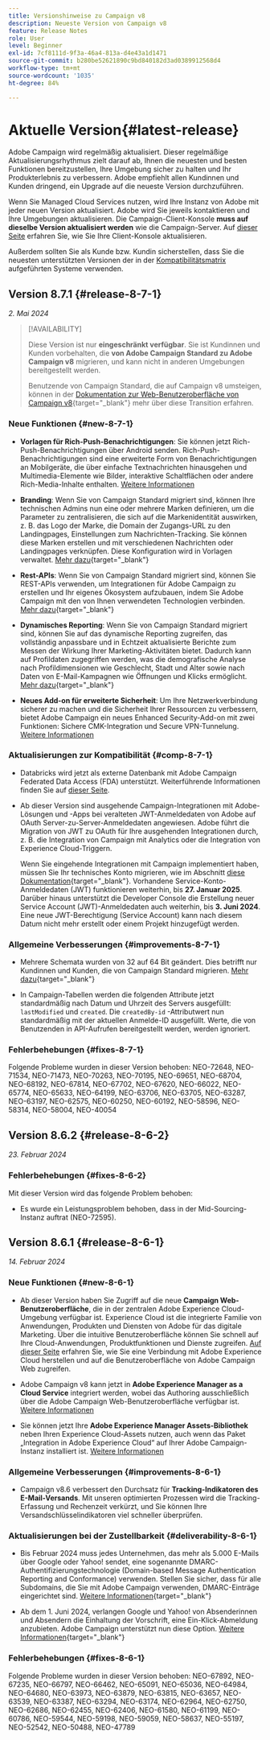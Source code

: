 ```yaml
---
title: Versionshinweise zu Campaign v8
description: Neueste Version von Campaign v8
feature: Release Notes
role: User
level: Beginner
exl-id: 7cf8111d-9f3a-46a4-813a-d4e43a1d1471
source-git-commit: b280be52621890c9bd840182d3ad0389912568d4
workflow-type: tm+mt
source-wordcount: '1035'
ht-degree: 84%

---
```


# Aktuelle Version{#latest-release}

Adobe Campaign wird regelmäßig aktualisiert. Dieser regelmäßige Aktualisierungsrhythmus zielt darauf ab, Ihnen die neuesten und besten Funktionen bereitzustellen, Ihre Umgebung sicher zu halten und Ihr Produkterlebnis zu verbessern. Adobe empfiehlt allen Kundinnen und Kunden dringend, ein Upgrade auf die neueste Version durchzuführen.

Wenn Sie Managed Cloud Services nutzen, wird Ihre Instanz von Adobe mit jeder neuen Version aktualisiert. Adobe wird Sie jeweils kontaktieren und Ihre Umgebungen aktualisieren. Die Campaign-Client-Konsole **muss auf dieselbe Version aktualisiert werden** wie die Campaign-Server. Auf [dieser Seite](../start/connect.md#upgrade-ac-console) erfahren Sie, wie Sie Ihre Client-Konsole aktualisieren.

Außerdem sollten Sie als Kunde bzw. Kundin sicherstellen, dass Sie die neuesten unterstützten Versionen der in der [Kompatibilitätsmatrix](compatibility-matrix.md) aufgeführten Systeme verwenden. 

## Version 8.7.1 {#release-8-7-1}

_2. Mai 2024_

>[!AVAILABILITY]
>
>Diese Version ist nur **eingeschränkt verfügbar**. Sie ist Kundinnen und Kunden vorbehalten, die **von Adobe Campaign Standard zu Adobe Campaign v8** migrieren, und kann nicht in anderen Umgebungen bereitgestellt werden.
>
>Benutzende von Campaign Standard, die auf Campaign v8 umsteigen, können in der [Dokumentation zur Web-Benutzeroberfläche von Campaign v8](https://experienceleague.adobe.com/de/docs/campaign-web/v8/release-notes/acs-migration){target="_blank"} mehr über diese Transition erfahren.

### Neue Funktionen {#new-8-7-1}

* **Vorlagen für Rich-Push-Benachrichtigungen**: Sie können jetzt Rich-Push-Benachrichtigungen über Android senden. Rich-Push-Benachrichtigungen sind eine erweiterte Form von Benachrichtigungen an Mobilgeräte, die über einfache Textnachrichten hinausgehen und Multimedia-Elemente wie Bilder, interaktive Schaltflächen oder andere Rich-Media-Inhalte enthalten. [Weitere Informationen](../send/rich-push.md)

* **Branding**: Wenn Sie von Campaign Standard migriert sind, können Ihre technischen Admins nun eine oder mehrere Marken definieren, um die Parameter zu zentralisieren, die sich auf die Markenidentität auswirken, z. B. das Logo der Marke, die Domain der Zugangs-URL zu den Landingpages, Einstellungen zum Nachrichten-Tracking. Sie können diese Marken erstellen und mit verschiedenen Nachrichten oder Landingpages verknüpfen. Diese Konfiguration wird in Vorlagen verwaltet. [Mehr dazu](https://experienceleague.adobe.com/docs/experience-cloud/campaign/branding/branding-gs.html?lang=de){target="_blank"}

* **Rest-APIs**: Wenn Sie von Campaign Standard migriert sind, können Sie REST-APIs verwenden, um Integrationen für Adobe Campaign zu erstellen und Ihr eigenes Ökosystem aufzubauen, indem Sie Adobe Campaign mit den von Ihnen verwendeten Technologien verbinden. [Mehr dazu](https://experienceleague.adobe.com/docs/experience-cloud/campaign/apis/get-started-apis.html?lang=de){target="_blank"}

* **Dynamisches Reporting**: Wenn Sie von Campaign Standard migriert sind, können Sie auf das dynamische Reporting zugreifen, das vollständig anpassbare und in Echtzeit aktualisierte Berichte zum Messen der Wirkung Ihrer Marketing-Aktivitäten bietet. Dadurch kann auf Profildaten zugegriffen werden, was die demografische Analyse nach Profildimensionen wie Geschlecht, Stadt und Alter sowie nach Daten von E-Mail-Kampagnen wie Öffnungen und Klicks ermöglicht. [Mehr dazu](https://experienceleague.adobe.com/docs/experience-cloud/campaign/reporting/get-started-reporting.html?lang=de){target="_blank"}

* **Neues Add-on für erweiterte Sicherheit**: Um Ihre Netzwerkverbindung sicherer zu machen und die Sicherheit Ihrer Ressourcen zu verbessern, bietet Adobe Campaign ein neues Enhanced Security-Add-on mit zwei Funktionen: Sichere CMK-Integration und Secure VPN-Tunnelung. [Weitere Informationen](../config/enhanced-security.md)


### Aktualisierungen zur Kompatibilität {#comp-8-7-1}

* Databricks wird jetzt als externe Datenbank mit Adobe Campaign Federated Data Access (FDA) unterstützt. Weiterführende Informationen finden Sie auf [dieser Seite](compatibility-matrix.md#FederatedDataAccessFDA).

* Ab dieser Version sind ausgehende Campaign-Integrationen mit Adobe-Lösungen und -Apps bei veralteten JWT-Anmeldedaten von Adobe auf OAuth Server-zu-Server-Anmeldedaten angewiesen. Adobe führt die Migration von JWT zu OAuth für Ihre ausgehenden Integrationen durch, z. B. die Integration von Campaign mit Analytics oder die Integration von Experience Cloud-Triggern.

  Wenn Sie eingehende Integrationen mit Campaign implementiert haben, müssen Sie Ihr technisches Konto migrieren, wie im Abschnitt [diese Dokumentation](https://developer.adobe.com/developer-console/docs/guides/authentication/ServerToServerAuthentication/migration/){target="_blank"}. Vorhandene Service-Konto-Anmeldedaten (JWT) funktionieren weiterhin, bis **27. Januar 2025**. Darüber hinaus unterstützt die Developer Console die Erstellung neuer Service Account (JWT)-Anmeldedaten auch weiterhin, bis **3. Juni 2024**. Eine neue JWT-Berechtigung (Service Account) kann nach diesem Datum nicht mehr erstellt oder einem Projekt hinzugefügt werden.


### Allgemeine Verbesserungen {#improvements-8-7-1}

* Mehrere Schemata wurden von 32 auf 64 Bit geändert. Dies betrifft nur Kundinnen und Kunden, die von Campaign Standard migrieren. [Mehr dazu](https://experienceleague.adobe.com/docs/experience-cloud/campaign/technotes/64-bit-tables.html?lang=de){target="_blank"}

* In Campaign-Tabellen werden die folgenden Attribute jetzt standardmäßig nach Datum und Uhrzeit des Servers ausgefüllt: `lastModified` und `created`. Die `createdBy-id` -Attributwert nun standardmäßig mit der aktuellen Anmelde-ID ausgefüllt. Werte, die von Benutzenden in API-Aufrufen bereitgestellt werden, werden ignoriert. <!--This configuration can be changed in the Campaign server configuration file. As a Managed Cloud Services customer, you must reach out to Adobe to change this default configuration.-->

### Fehlerbehebungen {#fixes-8-7-1}

Folgende Probleme wurden in dieser Version behoben:
NEO-72648, NEO-71534, NEO-71473, NEO-70263, NEO-70195, NEO-69651, NEO-68704, NEO-68192, NEO-67814, NEO-67702, NEO-67620, NEO-66022, NEO-65774, NEO-65633, NEO-64199, NEO-63706, NEO-63705, NEO-63287, NEO-63197, NEO-62575, NEO-60250, NEO-60192, NEO-58596, NEO-58314, NEO-58004, NEO-40054

## Version 8.6.2 {#release-8-6-2}

_23. Februar 2024_

### Fehlerbehebungen {#fixes-8-6-2}

Mit dieser Version wird das folgende Problem behoben:

* Es wurde ein Leistungsproblem behoben, dass in der Mid-Sourcing-Instanz auftrat (NEO-72595).

## Version 8.6.1 {#release-8-6-1}

_14. Februar 2024_

### Neue Funktionen {#new-8-6-1}

* Ab dieser Version haben Sie Zugriff auf die neue **Campaign Web-Benutzeroberfläche**, die in der zentralen Adobe Experience Cloud-Umgebung verfügbar ist. Experience Cloud ist die integrierte Familie von Anwendungen, Produkten und Diensten von Adobe für das digitale Marketing. Über die intuitive Benutzeroberfläche können Sie schnell auf Ihre Cloud-Anwendungen, Produktfunktionen und Dienste zugreifen. [Auf dieser Seite](campaign-ui.md#ac-web-ui) erfahren Sie, wie Sie eine Verbindung mit Adobe Experience Cloud herstellen und auf die Benutzeroberfläche von Adobe Campaign Web zugreifen.


* Adobe Campaign v8 kann jetzt in **Adobe Experience Manager as a Cloud Service** integriert werden, wobei das Authoring ausschließlich über die Adobe Campaign Web-Benutzeroberfläche verfügbar ist. [Weitere Informationen](../connect/ac-aem.md)

* Sie können jetzt Ihre **Adobe Experience Manager Assets-Bibliothek** neben Ihren Experience Cloud-Assets nutzen, auch wenn das Paket „Integration in Adobe Experience Cloud“ auf Ihrer Adobe Campaign-Instanz installiert ist. [Weitere Informationen](../connect/ac-aem.md#assets-library)

### Allgemeine Verbesserungen {#improvements-8-6-1}

* Campaign v8.6 verbessert den Durchsatz für **Tracking-Indikatoren des E-Mail-Versands**. Mit unseren optimierten Prozessen wird die Tracking-Erfassung und Rechenzeit verkürzt, und Sie können Ihre Versandschlüsselindikatoren viel schneller überprüfen.


### Aktualisierungen bei der Zustellbarkeit {#deliverability-8-6-1}

* Bis Februar 2024 muss jedes Unternehmen, das mehr als 5.000 E-Mails über Google oder Yahoo! sendet, eine sogenannte DMARC-Authentifizierungstechnologie (Domain-based Message Authentication Reporting and Conformance) verwenden. Stellen Sie sicher, dass für alle Subdomains, die Sie mit Adobe Campaign verwenden, DMARC-Einträge eingerichtet sind. [Weitere Informationen](https://experienceleague.adobe.com/docs/deliverability-learn/deliverability-best-practice-guide/additional-resources/technotes/implement-dmarc.html?lang=de){target="_blank"}

* Ab dem 1. Juni 2024, verlangen Google und Yahoo! von Absenderinnen und Absendern die Einhaltung der Vorschrift, eine Ein-Klick-Abmeldung anzubieten. Adobe Campaign unterstützt nun diese Option. [Weitere Informationen](https://experienceleague.adobe.com/docs/deliverability-learn/deliverability-best-practice-guide/additional-resources/campaign/acc-technical-recommendations.html?lang=de#one-click-list-unsubscribe){target="_blank"}


### Fehlerbehebungen {#fixes-8-6-1}

Folgende Probleme wurden in dieser Version behoben:
NEO-67892, NEO-67235, NEO-66797, NEO-66462, NEO-65091, NEO-65036, NEO-64984, NEO-64680, NEO-63973, NEO-63879, NEO-63815, NEO-63657, NEO-63539, NEO-63387, NEO-63294, NEO-63174, NEO-62964, NEO-62750, NEO-62686, NEO-62455, NEO-62406, NEO-61580, NEO-61199, NEO-60786, NEO-59544, NEO-59198, NEO-59059, NEO-58637, NEO-55197, NEO-52542, NEO-50488, NEO-47789